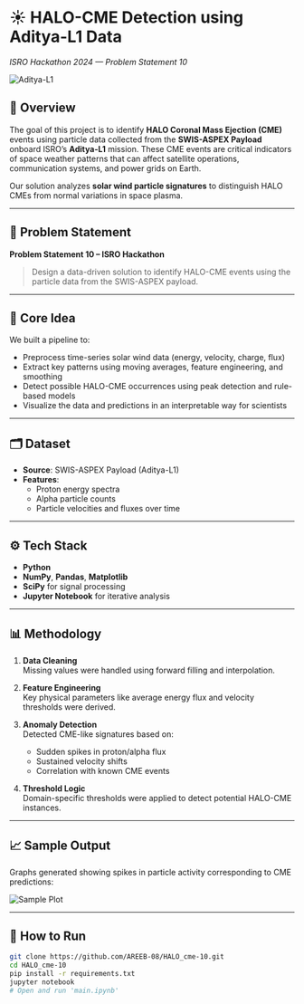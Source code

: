 # ☀️ HALO-CME Detection using Aditya-L1 Data  
*ISRO Hackathon 2024 — Problem Statement 10*

![Aditya-L1](https://upload.wikimedia.org/wikipedia/commons/thumb/7/7e/Aditya_L1_Spacecraft_-_ISRO.jpg/600px-Aditya_L1_Spacecraft_-_ISRO.jpg)

## 🚀 Overview
The goal of this project is to identify **HALO Coronal Mass Ejection (CME)** events using particle data collected from the **SWIS-ASPEX Payload** onboard ISRO’s **Aditya-L1** mission. These CME events are critical indicators of space weather patterns that can affect satellite operations, communication systems, and power grids on Earth.

Our solution analyzes **solar wind particle signatures** to distinguish HALO CMEs from normal variations in space plasma.

---

## 🔬 Problem Statement  
**Problem Statement 10 – ISRO Hackathon**  
> Design a data-driven solution to identify HALO-CME events using the particle data from the SWIS-ASPEX payload.

---

## 🧠 Core Idea  
We built a pipeline to:

- Preprocess time-series solar wind data (energy, velocity, charge, flux)
- Extract key patterns using moving averages, feature engineering, and smoothing
- Detect possible HALO-CME occurrences using peak detection and rule-based models
- Visualize the data and predictions in an interpretable way for scientists

---

## 🗂️ Dataset  
- **Source**: SWIS-ASPEX Payload (Aditya-L1)
- **Features**:
  - Proton energy spectra
  - Alpha particle counts
  - Particle velocities and fluxes over time

---

## ⚙️ Tech Stack
- **Python**
- **NumPy**, **Pandas**, **Matplotlib**
- **SciPy** for signal processing
- **Jupyter Notebook** for iterative analysis

---

## 📊 Methodology

1. **Data Cleaning**  
   Missing values were handled using forward filling and interpolation.

2. **Feature Engineering**  
   Key physical parameters like average energy flux and velocity thresholds were derived.

3. **Anomaly Detection**  
   Detected CME-like signatures based on:
   - Sudden spikes in proton/alpha flux
   - Sustained velocity shifts
   - Correlation with known CME events

4. **Threshold Logic**  
   Domain-specific thresholds were applied to detect potential HALO-CME instances.

---

## 📈 Sample Output  
Graphs generated showing spikes in particle activity corresponding to CME predictions:

![Sample Plot](https://raw.githubusercontent.com/AREEB-08/HALO_cme-10/main/plots/sample_plot.png)

---

## 🧪 How to Run

```bash
git clone https://github.com/AREEB-08/HALO_cme-10.git
cd HALO_cme-10
pip install -r requirements.txt
jupyter notebook
# Open and run 'main.ipynb'
